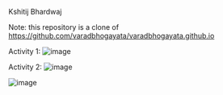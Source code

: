 Kshitij Bhardwaj

Note: this repository is a clone of https://github.com/varadbhogayata/varadbhogayata.github.io

Activity 1:
![image](https://github.com/kb21032001/kb21032001.github.io/assets/74607528/7ef9668c-5ad2-427e-8c7a-75e15d5ee78d)

Activity 2:
![image](https://github.com/kb21032001/kb21032001.github.io/assets/74607528/39f5a792-4edd-4043-abf0-242db2769dac)

![image](https://github.com/kb21032001/kb21032001.github.io/assets/74607528/4a748904-699f-4f34-ad14-f4569cdf0e28)
